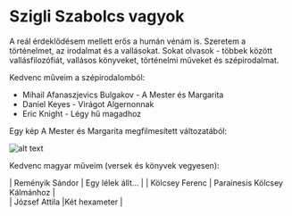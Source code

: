 # Szigli Szabolcs vagyok

A reál érdeklődésem mellett erős a humán vénám is. Szeretem a történelmet, az irodalmat és a vallásokat. Sokat olvasok - többek között vallásfilozófiát, vallásos könyveket, történelmi műveket és szépirodalmat.

Kedvenc műveim a szépirodalomból:

- Mihail Afanaszjevics Bulgakov - A Mester és Margarita
- Daniel Keyes - Virágot Algernonnak
- Eric Knight - Légy hű magadhoz 

         
Egy kép A Mester és Margarita megfilmesített változatából:

![alt text](https://github.com/Szabolcs888/Short-introduction/blob/main/A%20Mester%20%C3%A9s%20Margarita.jpg)

Kedvenc magyar műveim (versek és könyvek vegyesen):

| Reményik Sándor    | Egy lélek állt... | 
| Kölcsey Ferenc | Parainesis Kölcsey Kálmánhoz     |  
| József Attila |Két hexameter   | 
